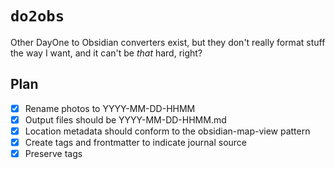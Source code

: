 # `do2obs`

Other DayOne to Obsidian converters exist, but they don't really format stuff the way I want, and it can't be *that* hard, right?

## Plan

- [X] Rename photos to YYYY-MM-DD-HHMM
- [X] Output files should be YYYY-MM-DD-HHMM.md
- [X] Location metadata should conform to the obsidian-map-view pattern
- [X] Create tags and frontmatter to indicate journal source
- [X] Preserve tags
